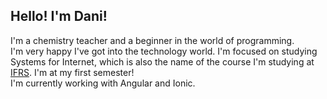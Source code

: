 ## Hello! I'm Dani!

I'm a chemistry teacher and a beginner in the world of programming.  
I'm very happy I've got into the technology world. I'm focused on studying Systems for Internet, which is also the name of the course I'm studying at [IFRS](http://www.poa.ifrs.edu.br/index.php?option=com_content&view=article&layout=edit&id=3206). I'm at my first semester!  
I'm currently working with Angular and Ionic. 
